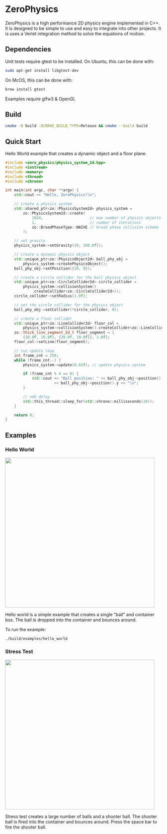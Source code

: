 # ZeroPhysics

ZeroPhysics is a high performance 2D physics engine implemented in C++.  It is designed to be simple to use and easy to integrate into other projects. It is uses a Verlet integration method to solve the equations of motion.

## Dependencies

Unit tests require gtest to be installed.  On Ubuntu, this can be done with:

```bash
sudo apt-get install libgtest-dev
```

On McOS, this can be done with:

```bash
brew install gtest
```

Examples require glfw3 & OpenGl,

## Build

```bash
cmake -B build -DCMAKE_BUILD_TYPE=Release && cmake --build build
```

## Quick Start

Hello World example that creates a dynamic object and a floor plane.

```cpp
#include <zero_physics/physics_system_2d.hpp>
#include <iostream>
#include <memory>
#include <thread>
#include <chrono>

int main(int argc, char **argv) {
    std::cout << "Hello, ZeroPhysics!\n";

    // create a physics system
    std::shared_ptr<zo::PhysicsSystem2d> physics_system =
        zo::PhysicsSystem2d::create(
            1024,                     // max number of physics objects
            1,                        // number of iterations
            zo::BroadPhaseType::NAIVE // broad phase collision scheme
        );

    // set gravity
    physics_system->setGravity({0, 100.0f});

    // create a dynamic physics object
    std::unique_ptr<zo::PhysicsObject2d> ball_phy_obj =
        physics_system->createPhysicsObject();
    ball_phy_obj->setPosition({10, 0});

    // create a circle collider for the ball physics object
    std::unique_ptr<zo::CircleCollider2d> circle_collider =
        physics_system->collisionSystem()
            .createCollider<zo::CircleCollider2d>();
    circle_collider->setRadius(1.0f);

    // set the circle collider for the physics object
    ball_phy_obj->setCollider(*circle_collider, 0);

    // create a floor collider
    std::unique_ptr<zo::LineCollider2d> floor_col =
        physics_system->collisionSystem().createCollider<zo::LineCollider2d>();
    zo::thick_line_segment_2d_t floor_segment = {
        {{0.0f, 10.0f}, {20.0f, 10.0f}}, 1.0f};
    floor_col->setLine(floor_segment);

    // run update loop
    int frame_cnt = 250;
    while (frame_cnt--) {
        physics_system->update(0.01f); // update physics system

        if (frame_cnt % 4 == 0) {
            std::cout << "Ball position: " << ball_phy_obj->position().x << ", "
                      << ball_phy_obj->position().y << "\n";
        }

        // add delay
        std::this_thread::sleep_for(std::chrono::milliseconds(10));
    }

    return 0;
}

```
## Examples

### Hello World

<img src="./hello-world.gif" width=480>


Hello world is a simple example that creates a single "ball" and container box.  The ball is dropped into the container and bounces around.

To run the example:
```bash
./build/examples/hello_world
```

### Stress Test

<img src="./stress.gif" width=480>

Stress test creates a large number of balls and a shooter ball.  The shooter ball is fired into the container and bounces around.  Press the space bar to fire the shooter ball.